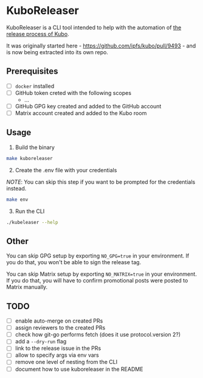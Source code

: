 # KuboReleaser

KuboReleaser is a CLI tool intended to help with the automation of [the release process of Kubo](https://github.com/ipfs/kubo/blob/master/docs/RELEASE_ISSUE_TEMPLATE.md).

It was originally started here - https://github.com/ipfs/kubo/pull/9493 - and is now being extracted into its own repo.

## Prerequisites

- [ ] `docker` installed
- [ ] GitHub token creted with the following scopes
  - ...
- [ ] GitHub GPG key created and added to the GitHub account
- [ ] Matrix account created and added to the Kubo room

## Usage

1. Build the binary

```bash
make kuboreleaser
```

2. Create the .env file with your credentials

_NOTE_: You can skip this step if you want to be prompted for the credentials instead.

```bash
make env
```

3. Run the CLI

```bash
./kubeleaser --help
```

## Other

You can skip GPG setup by exporting `NO_GPG=true` in your environment. If you do that, you won't be able to sign the release tag.

You can skip Matrix setup by exporting `NO_MATRIX=true` in your environment. If you do that, you will have to confirm promotional posts were posted to Matrix manually.

## TODO

- [ ] enable auto-merge on created PRs
- [ ] assign reviewers to the created PRs
- [ ] check how git-go performs fetch (does it use protocol.version 2?)
- [ ] add a `--dry-run` flag
- [ ] link to the release issue in the PRs
- [ ] allow to specify args via env vars
- [ ] remove one level of nesting from the CLI
- [ ] document how to use kuboreleaser in the README
